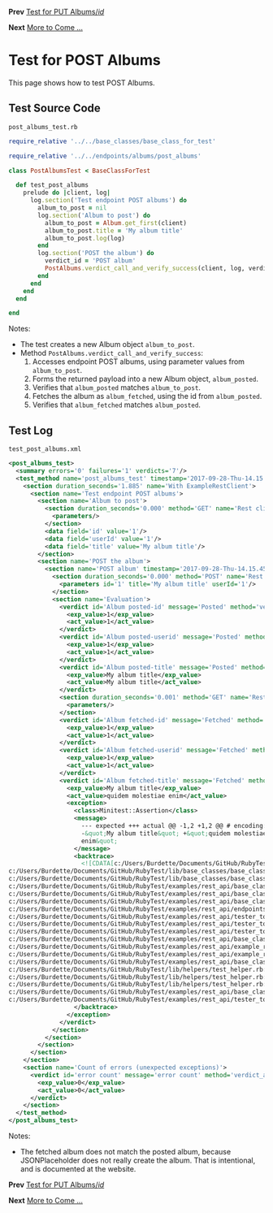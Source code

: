 <!--- GENERATED FILE, DO NOT EDIT --->
**Prev** [Test for PUT Albums/_id_](./PutAlbumsId.md)

**Next** [More to Come ...](./MoreToCome.md)


# Test for POST Albums

This page shows how to test POST Albums.

## Test Source Code

<code>post_albums_test.rb</code>
```ruby
require_relative '../../base_classes/base_class_for_test'

require_relative '../../endpoints/albums/post_albums'

class PostAlbumsTest < BaseClassForTest

  def test_post_albums
    prelude do |client, log|
      log.section('Test endpoint POST albums') do
        album_to_post = nil
        log.section('Album to post') do
          album_to_post = Album.get_first(client)
          album_to_post.title = 'My album title'
          album_to_post.log(log)
        end
        log.section('POST the album') do
          verdict_id = 'POST album'
          PostAlbums.verdict_call_and_verify_success(client, log, verdict_id, album_to_post)
        end
      end
    end
  end

end
```

Notes:

- The test creates a new Album object <code>album_to_post</code>.
- Method <code>PostAlbums.verdict_call_and_verify_success</code>:
  1.  Accesses endpoint POST albums, using parameter values from <code>album_to_post</code>.
  2.  Forms the returned payload into a new Album object, <code>album_posted</code>.
  3.  Verifies that <code>album_posted</code> matches <code>album_to_post</code>.
  4.  Fetches the album as <code>album_fetched</code>, using the id from <code>album_posted</code>.
  5.  Verifies that <code>album_fetched</code> matches <code>album_posted</code>.

##  Test Log

<code>test_post_albums.xml</code>
```xml
<post_albums_test>
  <summary errors='0' failures='1' verdicts='7'/>
  <test_method name='post_albums_test' timestamp='2017-09-28-Thu-14.15.44.407'>
    <section duration_seconds='1.885' name='With ExampleRestClient'>
      <section name='Test endpoint POST albums'>
        <section name='Album to post'>
          <section duration_seconds='0.000' method='GET' name='Rest client' timestamp='2017-09-28-Thu-14.15.44.411' url='https://jsonplaceholder.typicode.com/albums'>
            <parameters/>
          </section>
          <data field='id' value='1'/>
          <data field='userId' value='1'/>
          <data field='title' value='My album title'/>
        </section>
        <section name='POST the album'>
          <section name='POST album' timestamp='2017-09-28-Thu-14.15.45.939'>
            <section duration_seconds='0.000' method='POST' name='Rest client' timestamp='2017-09-28-Thu-14.15.45.939' url='https://jsonplaceholder.typicode.com/albums'>
              <parameters id='1' title='My album title' userId='1'/>
            </section>
            <section name='Evaluation'>
              <verdict id='Album posted-id' message='Posted' method='verdict_assert_equal?' outcome='passed' volatile='false'>
                <exp_value>1</exp_value>
                <act_value>1</act_value>
              </verdict>
              <verdict id='Album posted-userid' message='Posted' method='verdict_assert_equal?' outcome='passed' volatile='false'>
                <exp_value>1</exp_value>
                <act_value>1</act_value>
              </verdict>
              <verdict id='Album posted-title' message='Posted' method='verdict_assert_equal?' outcome='passed' volatile='false'>
                <exp_value>My album title</exp_value>
                <act_value>My album title</act_value>
              </verdict>
              <section duration_seconds='0.001' method='GET' name='Rest client' timestamp='2017-09-28-Thu-14.15.46.171' url='https://jsonplaceholder.typicode.com/albums/1'>
                <parameters/>
              </section>
              <verdict id='Album fetched-id' message='Fetched' method='verdict_assert_equal?' outcome='passed' volatile='false'>
                <exp_value>1</exp_value>
                <act_value>1</act_value>
              </verdict>
              <verdict id='Album fetched-userid' message='Fetched' method='verdict_assert_equal?' outcome='passed' volatile='false'>
                <exp_value>1</exp_value>
                <act_value>1</act_value>
              </verdict>
              <verdict id='Album fetched-title' message='Fetched' method='verdict_assert_equal?' outcome='failed' volatile='false'>
                <exp_value>My album title</exp_value>
                <act_value>quidem molestiae enim</act_value>
                <exception>
                  <class>Minitest::Assertion</class>
                  <message>
                    --- expected +++ actual @@ -1,2 +1,2 @@ # encoding: UTF-8
                    -&quot;My album title&quot; +&quot;quidem molestiae
                    enim&quot;
                  </message>
                  <backtrace>
                    <![CDATA[c:/Users/Burdette/Documents/GitHub/RubyTest/lib/base_classes/base_class_for_data.rb:129:in `block in verdict_equal_recursive?'
c:/Users/Burdette/Documents/GitHub/RubyTest/lib/base_classes/base_class_for_data.rb:118:in `verdict_equal_recursive?'
c:/Users/Burdette/Documents/GitHub/RubyTest/lib/base_classes/base_class_for_data.rb:44:in `verdict_equal?'
c:/Users/Burdette/Documents/GitHub/RubyTest/examples/rest_api/base_classes/endpoints/base_class_for_post.rb:24:in `block (2 levels) in verdict_call_and_verify_success'
c:/Users/Burdette/Documents/GitHub/RubyTest/examples/rest_api/base_classes/endpoints/base_class_for_post.rb:20:in `block in verdict_call_and_verify_success'
c:/Users/Burdette/Documents/GitHub/RubyTest/examples/rest_api/base_classes/endpoints/base_class_for_post.rb:18:in `verdict_call_and_verify_success'
c:/Users/Burdette/Documents/GitHub/RubyTest/examples/rest_api/endpoints/albums/post_albums.rb:14:in `verdict_call_and_verify_success'
c:/Users/Burdette/Documents/GitHub/RubyTest/examples/rest_api/tester_tour/tests/post_albums_test.rb:18:in `block (3 levels) in test_post_albums'
c:/Users/Burdette/Documents/GitHub/RubyTest/examples/rest_api/tester_tour/tests/post_albums_test.rb:16:in `block (2 levels) in test_post_albums'
c:/Users/Burdette/Documents/GitHub/RubyTest/examples/rest_api/tester_tour/tests/post_albums_test.rb:9:in `block in test_post_albums'
c:/Users/Burdette/Documents/GitHub/RubyTest/examples/rest_api/base_classes/base_class_for_test.rb:13:in `block (2 levels) in prelude'
c:/Users/Burdette/Documents/GitHub/RubyTest/examples/rest_api/example_rest_client.rb:18:in `block in with'
c:/Users/Burdette/Documents/GitHub/RubyTest/examples/rest_api/example_rest_client.rb:14:in `with'
c:/Users/Burdette/Documents/GitHub/RubyTest/examples/rest_api/base_classes/base_class_for_test.rb:12:in `block in prelude'
c:/Users/Burdette/Documents/GitHub/RubyTest/lib/helpers/test_helper.rb:23:in `block (2 levels) in test'
c:/Users/Burdette/Documents/GitHub/RubyTest/lib/helpers/test_helper.rb:22:in `block in test'
c:/Users/Burdette/Documents/GitHub/RubyTest/lib/helpers/test_helper.rb:21:in `test'
c:/Users/Burdette/Documents/GitHub/RubyTest/examples/rest_api/base_classes/base_class_for_test.rb:11:in `prelude'
c:/Users/Burdette/Documents/GitHub/RubyTest/examples/rest_api/tester_tour/tests/post_albums_test.rb:8:in `test_post_albums']]>
                  </backtrace>
                </exception>
              </verdict>
            </section>
          </section>
        </section>
      </section>
    </section>
    <section name='Count of errors (unexpected exceptions)'>
      <verdict id='error count' message='error count' method='verdict_assert_equal?' outcome='passed' volatile='true'>
        <exp_value>0</exp_value>
        <act_value>0</act_value>
      </verdict>
    </section>
  </test_method>
</post_albums_test>
```

Notes:

- The fetched album does not match the posted album, because JSONPlaceholder does not really create the album.  That is intentional, and is documented at the website.

**Prev** [Test for PUT Albums/_id_](./PutAlbumsId.md)

**Next** [More to Come ...](./MoreToCome.md)

